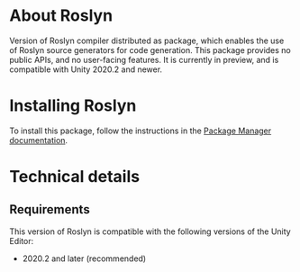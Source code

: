 # About Roslyn

Version of Roslyn compiler distributed as package, which enables the use of Roslyn source generators for code generation. This package provides no public APIs, and no user-facing features. It is currently in preview, and is compatible with Unity 2020.2 and newer.

# Installing Roslyn

To install this package, follow the instructions in the [Package Manager documentation](https://docs.unity3d.com/Packages/com.unity.package-manager-ui@latest/index.html).

# Technical details

## Requirements

This version of Roslyn is compatible with the following versions of the Unity Editor:

* 2020.2 and later (recommended)